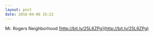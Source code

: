 ```yaml
---
layout: post
date: 2016-04-06 15:21
---
```

Mr. Rogers Neighborhood [http://bit.ly/25L6ZPg](http://bit.ly/25L6ZPg)
